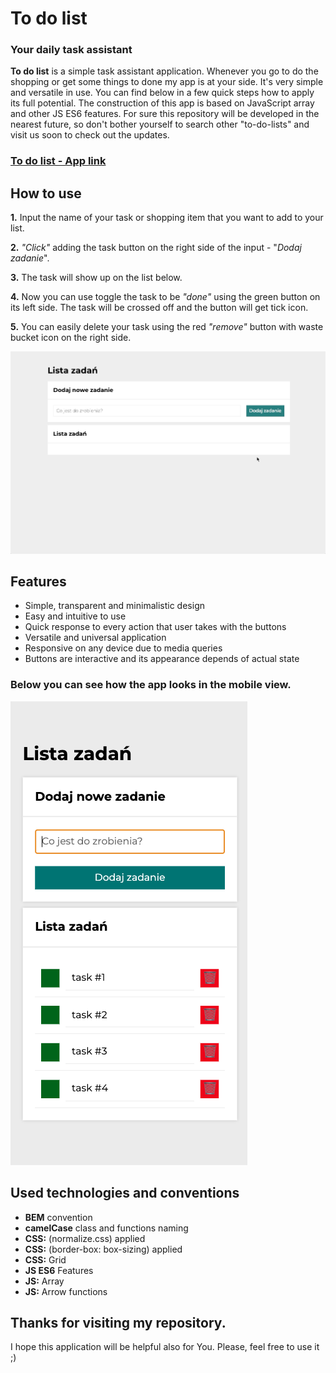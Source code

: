 # To do list
### **Your daily task assistant**

**To do list** is a simple task assistant application. Whenever you go to do the shopping or get some things to done my app is at your side. It's very simple and versatile in use. You can find below in a few quick steps how to apply its full potential. The construction of this app is based on JavaScript array and other JS ES6 features. For sure this repository will be developed in the nearest future, so don't bother yourself to search other "to-do-lists" and visit us soon to check out the updates.

### **[To do list - App link](https://traczoskar.github.io/to_do_list/)**

## How to use

**1.** Input the name of your task or shopping item that you want to add to your list.

**2.** *"Click"* adding the task button on the right side of the input - "*Dodaj zadanie*".

**3.** The task will show up on the list below.

**4.** Now you can use toggle the task to be *"done"* using the green button on its left side. The task will be crossed off and the button will get tick icon.

**5.** You can easily delete your task using the red *"remove"* button with waste bucket icon on the right side.

![How to use GIF](images/to_do_list_gif_short.gif)

## Features

- Simple, transparent and minimalistic design
- Easy and intuitive to use
- Quick response to every action that user takes with the buttons
- Versatile and universal application
- Responsive on any device due to media queries
- Buttons are interactive and its appearance depends of actual state

### Below you can see how the app looks in the mobile view.

![Mobile appearance](images/to_do_list_screenshot.png)

## Used technologies and conventions

- **BEM** convention
- **camelCase** class and functions naming
- **CSS:** (normalize.css) applied
- **CSS:** (border-box: box-sizing) applied
-  **CSS:** Grid
- **JS ES6** Features
- **JS:** Array
- **JS:** Arrow functions

## Thanks for visiting my repository.
I hope this application will be helpful also for You. Please, feel free to use it ;)